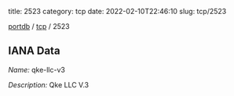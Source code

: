 title: 2523
category: tcp
date: 2022-02-10T22:46:10
slug: tcp/2523

[portdb](/) / [tcp](/category/tcp.html) / 2523


## IANA Data

_Name:_ qke-llc-v3

_Description:_ Qke LLC V.3

